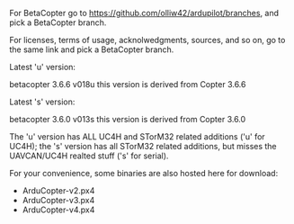 For BetaCopter go to https://github.com/olliw42/ardupilot/branches, and pick a BetaCopter branch.

For licenses, terms of usage, acknolwedgments, sources, and so on, go to the same link and pick a BetaCopter branch. 

Latest 'u' version:

betacopter 3.6.6 v018u
this version is derived from Copter 3.6.6

Latest 's' version:

betacopter 3.6.0 v013s
this version is derived from Copter 3.6.0

The 'u' version has ALL UC4H and STorM32 related additions ('u' for UC4H); the 's' version has all STorM32 related additions, but misses the UAVCAN/UC4H realted stuff ('s' for serial).

For your convenience, some binaries are also hosted here for download:
- ArduCopter-v2.px4
- ArduCopter-v3.px4
- ArduCopter-v4.px4
